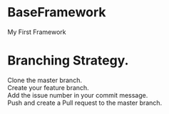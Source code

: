 # BaseFramework
My First Framework


# Branching Strategy.
Clone the master branch. <br>
Create your feature branch.<br>
Add the issue number in your commit message.<br>
Push and create a Pull request to the master branch.<br>
